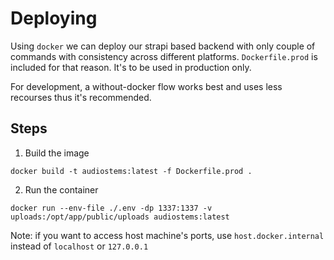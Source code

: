 # Deploying

Using `docker` we can deploy our strapi based backend with only couple of commands with consistency across different platforms. `Dockerfile.prod` is included for that reason. It's to be used in production only.

For development, a without-docker flow works best and uses less recourses thus it's recommended.

## Steps

1. Build the image

```
docker build -t audiostems:latest -f Dockerfile.prod .
```

2. Run the container

```
docker run --env-file ./.env -dp 1337:1337 -v uploads:/opt/app/public/uploads audiostems:latest
```

Note: if you want to access host machine's ports, use `host.docker.internal` instead of `localhost` or `127.0.0.1`
